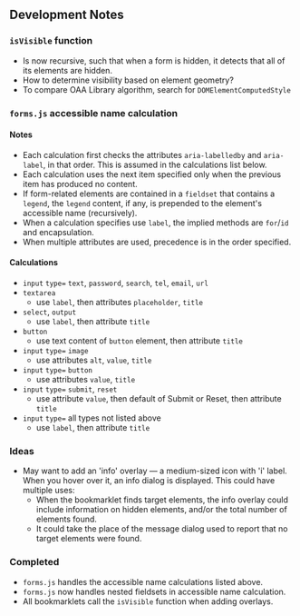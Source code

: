 ## Development Notes

### `isVisible` function

* Is now recursive, such that when a form is hidden, it detects that all
  of its elements are hidden.
* How to determine visibility based on element geometry?
* To compare OAA Library algorithm, search for `DOMElementComputedStyle`

### `forms.js` accessible name calculation

#### Notes
* Each calculation first checks the attributes `aria-labelledby` and
  `aria-label`, in that order. This is assumed in the calculations list
  below.
* Each calculation uses the next item specified only when the previous
  item has produced no content.
* If form-related elements are contained in a `fieldset` that contains
  a `legend`, the `legend` content, if any, is prepended to the element's
  accessible name (recursively).
* When a calculation specifies use `label`, the implied methods are
  `for`/`id` and encapsulation.
* When multiple attributes are used, precedence is in the order specified.

#### Calculations
* `input` `type=` `text`, `password`, `search`, `tel`, `email`, `url`
* `textarea`
  * use `label`, then attributes `placeholder`, `title`
* `select`, `output`
  * use `label`, then attribute `title`
* `button`
  * use text content of `button` element, then attribute `title`
* `input` `type=` `image`
  * use attributes `alt`, `value`, `title`
* `input` `type=` `button`
  * use attributes `value`, `title`
* `input` `type=` `submit`, `reset`
  * use attribute `value`, then default of Submit or Reset, then
    attribute `title`
* `input` `type=` all types not listed above
  * use `label`, then attribute `title`

### Ideas

* May want to add an 'info' overlay &mdash; a medium-sized icon with 'i'
  label. When you hover over it, an info dialog is displayed. This could
  have multiple uses:
  * When the bookmarklet finds target elements, the info overlay could
    include information on hidden elements, and/or the total number of
    elements found.
  * It could take the place of the message dialog used to report that
    no target elements were found.

### Completed

* `forms.js` handles the accessible name calculations listed above.
* `forms.js` now handles nested fieldsets in accessible name calculation.
* All bookmarklets call the `isVisible` function when adding overlays.
